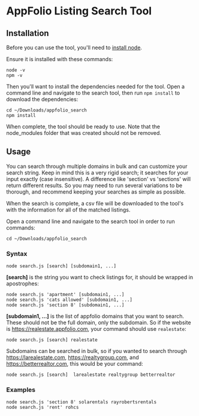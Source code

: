 # AppFolio Listing Search Tool

## Installation

Before you can use the tool, you'll need to [install node](https://nodejs.org/).

Ensure it is installed with these commands:

    node -v
    npm -v
    
Then you'll want to install the dependencies needed for the tool. Open a command line and navigate to the search tool, then run `npm install` to download the dependencies:

    cd ~/Downloads/appfolio_search
    npm install

When complete, the tool should be ready to use. Note that the node_modules folder that was created should not be removed.

## Usage

You can search through multiple domains in bulk and can customize your search string. Keep in mind this is a very rigid search; it searches for your input exactly (case insensitive). A difference like 'section' vs 'sections' will return different results. So you may need to run several variations to be thorough, and recommend keeping your searches as simple as possible.

When the search is complete, a csv file will be downloaded to the tool's with the information for all of the matched listings.

Open a command line and navigate to the search tool in order to run commands:

    cd ~/Downloads/appfolio_search

### Syntax

    node search.js [search] [subdomain1, ...]
    
**\[search]** is the string you want to check listings for, it should be wrapped in apostrophes:

    node search.js 'apartment' [subdomain1, ...]
    node search.js 'cats allowed' [subdomain1, ...]
    node search.js 'section 8' [subdomain1, ...]

**\[subdomain1, ...]** is the list of appfolio domains that you want to search. These should not be the full domain, only the subdomain. So if the website is https://realestate.appfolio.com, your command should use `realestate`:

    node search.js [search] realestate

Subdomains can be searched in bulk, so if you wanted to search through https://larealestate.com, https://realtygroup.com, and https://betterrealtor.com, this would be your command:

    node search.js [search]  larealestate realtygroup betterrealtor

### Examples

    node search.js 'section 8' solarentals rayrobertsrentals
    node search.js 'rent' rohcs